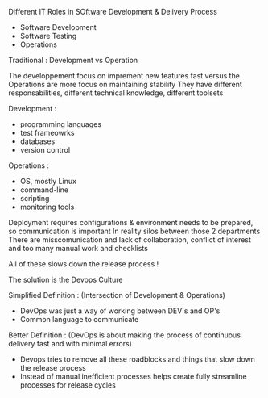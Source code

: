
Different IT Roles in SOftware Development & Delivery Process

* Software Development
* Software Testing
* Operations

Traditional : Development vs Operation 

The developpement focus on imprement new features fast versus the Operations are more focus on maintaining stability
They have different responsabilities, different technical knowledge, different toolsets

Development : 

* programming languages
* test frameowrks
* databases
* version control 

Operations : 

* OS, mostly Linux
* command-line
* scripting 
* monitoring tools

Deployment requires configurations & environment needs to be prepared, so communication is important
In reality silos between those 2 departments
There are misscomunication and lack of collaboration, conflict of interest and too many manual work and checklists 

All of these slows down the release process !

The solution is the Devops Culture 

Simplified Definition : (Intersection of Development & Operations)

* DevOps was just a way of working between DEV's and OP's 
* Common language to communicate

Better Definition : (DevOps is about making the process of continuous delivery fast and with minimal errors)

* Devops tries to remove all these roadblocks and things that slow down the release process
* Instead of manual inefficient processes helps create fully streamline processes for release cycles 